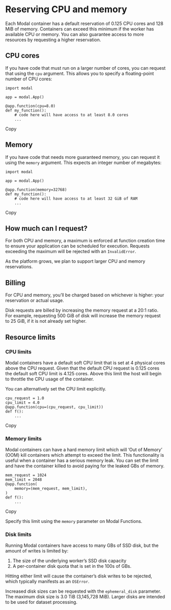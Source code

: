 # Reserving CPU and memory

Each Modal container has a default reservation of 0.125 CPU cores and 128 MiB
of memory. Containers can exceed this minimum if the worker has available CPU
or memory. You can also guarantee access to more resources by requesting a
higher reservation.

## CPU cores

If you have code that must run on a larger number of cores, you can request
that using the `cpu` argument. This allows you to specify a floating-point
number of CPU cores:

    
    
    import modal
    
    app = modal.App()
    
    @app.function(cpu=8.0)
    def my_function():
        # code here will have access to at least 8.0 cores
        ...

Copy

## Memory

If you have code that needs more guaranteed memory, you can request it using
the `memory` argument. This expects an integer number of megabytes:

    
    
    import modal
    
    app = modal.App()
    
    @app.function(memory=32768)
    def my_function():
        # code here will have access to at least 32 GiB of RAM
        ...

Copy

## How much can I request?

For both CPU and memory, a maximum is enforced at function creation time to
ensure your application can be scheduled for execution. Requests exceeding the
maximum will be rejected with an `InvalidError`.

As the platform grows, we plan to support larger CPU and memory reservations.

## Billing

For CPU and memory, you’ll be charged based on whichever is higher: your
reservation or actual usage.

Disk requests are billed by increasing the memory request at a 20:1 ratio. For
example, requesting 500 GiB of disk will increase the memory request to 25
GiB, if it is not already set higher.

## Resource limits

### CPU limits

Modal containers have a default soft CPU limit that is set at 4 physical cores
above the CPU request. Given that the default CPU request is 0.125 cores the
default soft CPU limit is 4.125 cores. Above this limit the host will begin to
throttle the CPU usage of the container.

You can alternatively set the CPU limit explicitly.

    
    
    cpu_request = 1.0
    cpu_limit = 4.0
    @app.function(cpu=(cpu_request, cpu_limit))
    def f():
        ...

Copy

### Memory limits

Modal containers can have a hard memory limit which will ‘Out of Memory’ (OOM)
kill containers which attempt to exceed the limit. This functionality is
useful when a container has a serious memory leak. You can set the limit and
have the container killed to avoid paying for the leaked GBs of memory.

    
    
    mem_request = 1024
    mem_limit = 2048
    @app.function(
        memory=(mem_request, mem_limit),
    )
    def f():
        ...

Copy

Specify this limit using the `memory` parameter on Modal Functions.

### Disk limits

Running Modal containers have access to many GBs of SSD disk, but the amount
of writes is limited by:

  1. The size of the underlying worker’s SSD disk capacity
  2. A per-container disk quota that is set in the 100s of GBs.

Hitting either limit will cause the container’s disk writes to be rejected,
which typically manifests as an `OSError`.

Increased disk sizes can be requested with the `ephemeral_disk` parameter. The
maximum disk size is 3.0 TiB (3,145,728 MiB). Larger disks are intended to be
used for dataset processing.

